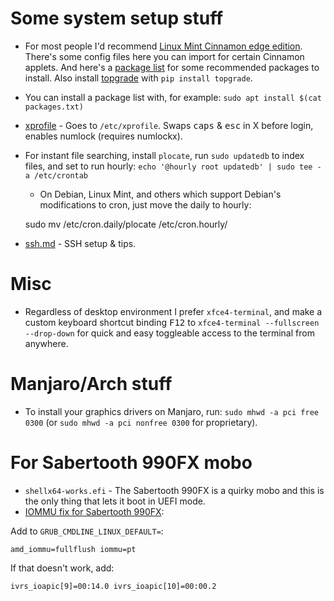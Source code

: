 # Some system setup stuff

* For most people I'd recommend [Linux Mint Cinnamon edge edition](https://www.linuxmint.com/edition.php?id=314). There's some config files here you can import for certain Cinnamon applets. And here's a [package list](lmcpackages-most.txt) for some recommended packages to install. Also install [topgrade](https://github.com/topgrade-rs/topgrade) with `pip install topgrade`.
* You can install a package list with, for example: `sudo apt install $(cat packages.txt)`
* [xprofile](xprofile) - Goes to `/etc/xprofile`. Swaps <kbd>caps</kbd> & <kbd>esc</kbd> in X before login, enables numlock (requires numlockx).
* For instant file searching, install `plocate`, run `sudo updatedb` to index files, and set to run hourly: `echo '@hourly root updatedb' | sudo tee -a /etc/crontab`
    * On Debian, Linux Mint, and others which support Debian's modifications to cron, just move the daily to hourly:

    sudo mv /etc/cron.daily/plocate /etc/cron.hourly/

* [ssh.md](ssh.md) - SSH setup & tips.

# Misc

* Regardless of desktop environment I prefer `xfce4-terminal`, and make a custom keyboard shortcut binding <kbd>F12</kbd> to `xfce4-terminal --fullscreen --drop-down` for quick and easy toggleable access to the terminal from anywhere. 

# Manjaro/Arch stuff
* To install your graphics drivers on Manjaro, run: `sudo mhwd -a pci free 0300` (or `sudo mhwd -a pci nonfree 0300` for proprietary).

# For Sabertooth 990FX mobo
* `shellx64-works.efi` - The Sabertooth 990FX is a quirky mobo and this is the only thing that lets it boot in UEFI mode.
* [IOMMU fix for Sabertooth 990FX](https://ubuntuforums.org/showthread.php?t=2254677):

Add to `GRUB_CMDLINE_LINUX_DEFAULT=`:

    amd_iommu=fullflush iommu=pt

If that doesn't work, add:

    ivrs_ioapic[9]=00:14.0 ivrs_ioapic[10]=00:00.2


